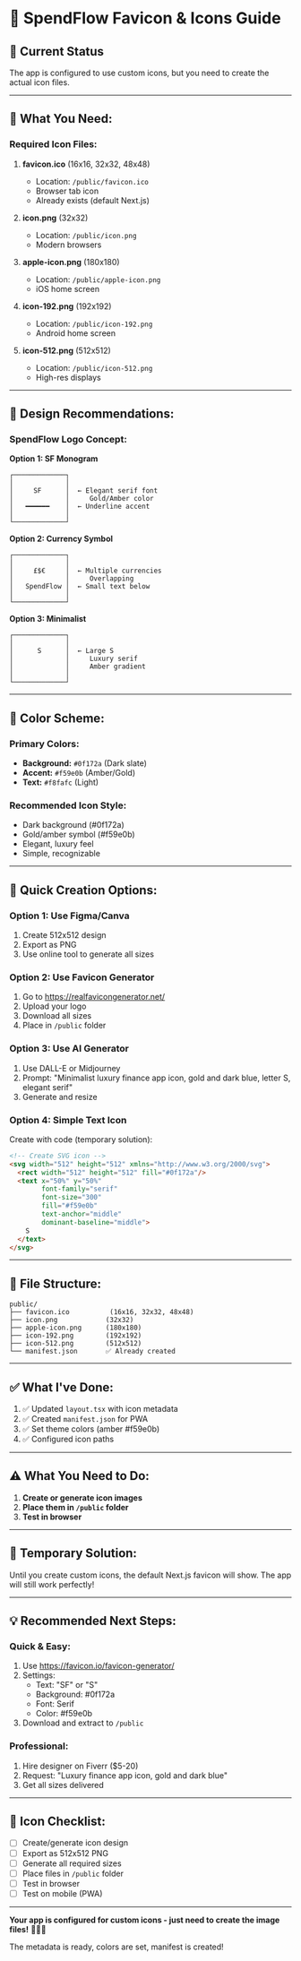 # 🎨 SpendFlow Favicon & Icons Guide

## 📱 Current Status

The app is configured to use custom icons, but you need to create the actual icon files.

---

## 🎯 What You Need:

### **Required Icon Files:**

1. **favicon.ico** (16x16, 32x32, 48x48)
   - Location: `/public/favicon.ico`
   - Browser tab icon
   - Already exists (default Next.js)

2. **icon.png** (32x32)
   - Location: `/public/icon.png`
   - Modern browsers

3. **apple-icon.png** (180x180)
   - Location: `/public/apple-icon.png`
   - iOS home screen

4. **icon-192.png** (192x192)
   - Location: `/public/icon-192.png`
   - Android home screen

5. **icon-512.png** (512x512)
   - Location: `/public/icon-512.png`
   - High-res displays

---

## 🎨 Design Recommendations:

### **SpendFlow Logo Concept:**

**Option 1: SF Monogram**
```
┌─────────────┐
│             │
│     SF      │  ← Elegant serif font
│             │     Gold/Amber color
│   ━━━━━━    │  ← Underline accent
│             │
└─────────────┘
```

**Option 2: Currency Symbol**
```
┌─────────────┐
│             │
│     £$€     │  ← Multiple currencies
│             │     Overlapping
│   SpendFlow │  ← Small text below
│             │
└─────────────┘
```

**Option 3: Minimalist**
```
┌─────────────┐
│             │
│      S      │  ← Large S
│             │     Luxury serif
│             │     Amber gradient
│             │
└─────────────┘
```

---

## 🎨 Color Scheme:

### **Primary Colors:**
- **Background:** `#0f172a` (Dark slate)
- **Accent:** `#f59e0b` (Amber/Gold)
- **Text:** `#f8fafc` (Light)

### **Recommended Icon Style:**
- Dark background (#0f172a)
- Gold/amber symbol (#f59e0b)
- Elegant, luxury feel
- Simple, recognizable

---

## 🚀 Quick Creation Options:

### **Option 1: Use Figma/Canva**
1. Create 512x512 design
2. Export as PNG
3. Use online tool to generate all sizes

### **Option 2: Use Favicon Generator**
1. Go to https://realfavicongenerator.net/
2. Upload your logo
3. Download all sizes
4. Place in `/public` folder

### **Option 3: Use AI Generator**
1. Use DALL-E or Midjourney
2. Prompt: "Minimalist luxury finance app icon, gold and dark blue, letter S, elegant serif"
3. Generate and resize

### **Option 4: Simple Text Icon**
Create with code (temporary solution):

```html
<!-- Create SVG icon -->
<svg width="512" height="512" xmlns="http://www.w3.org/2000/svg">
  <rect width="512" height="512" fill="#0f172a"/>
  <text x="50%" y="50%" 
        font-family="serif" 
        font-size="300" 
        fill="#f59e0b" 
        text-anchor="middle" 
        dominant-baseline="middle">
    S
  </text>
</svg>
```

---

## 📁 File Structure:

```
public/
├── favicon.ico          (16x16, 32x32, 48x48)
├── icon.png            (32x32)
├── apple-icon.png      (180x180)
├── icon-192.png        (192x192)
├── icon-512.png        (512x512)
└── manifest.json       ✅ Already created
```

---

## ✅ What I've Done:

1. ✅ Updated `layout.tsx` with icon metadata
2. ✅ Created `manifest.json` for PWA
3. ✅ Set theme colors (amber #f59e0b)
4. ✅ Configured icon paths

---

## ⚠️ What You Need to Do:

1. **Create or generate icon images**
2. **Place them in `/public` folder**
3. **Test in browser**

---

## 🎯 Temporary Solution:

Until you create custom icons, the default Next.js favicon will show. The app will still work perfectly!

---

## 💡 Recommended Next Steps:

### **Quick & Easy:**
1. Use https://favicon.io/favicon-generator/
2. Settings:
   - Text: "SF" or "S"
   - Background: #0f172a
   - Font: Serif
   - Color: #f59e0b
3. Download and extract to `/public`

### **Professional:**
1. Hire designer on Fiverr ($5-20)
2. Request: "Luxury finance app icon, gold and dark blue"
3. Get all sizes delivered

---

## 🎨 Icon Checklist:

- [ ] Create/generate icon design
- [ ] Export as 512x512 PNG
- [ ] Generate all required sizes
- [ ] Place files in `/public` folder
- [ ] Test in browser
- [ ] Test on mobile (PWA)

---

**Your app is configured for custom icons - just need to create the image files!** 🎨💎✨

The metadata is ready, colors are set, manifest is created!
